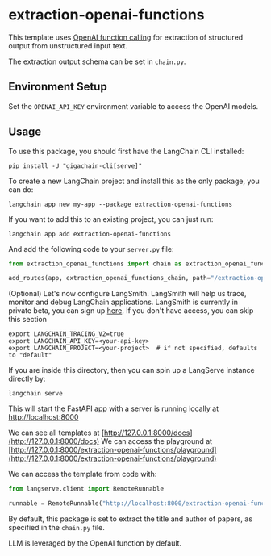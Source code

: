 
# extraction-openai-functions

This template uses [OpenAI function calling](https://python.langchain.com/docs/modules/chains/how_to/openai_functions) for extraction of structured output from unstructured input text.

The extraction output schema can be set in `chain.py`. 

## Environment Setup

Set the `OPENAI_API_KEY` environment variable to access the OpenAI models.

## Usage

To use this package, you should first have the LangChain CLI installed:

```shell
pip install -U "gigachain-cli[serve]"
```

To create a new LangChain project and install this as the only package, you can do:

```shell
langchain app new my-app --package extraction-openai-functions
```

If you want to add this to an existing project, you can just run:

```shell
langchain app add extraction-openai-functions
```

And add the following code to your `server.py` file:
```python
from extraction_openai_functions import chain as extraction_openai_functions_chain

add_routes(app, extraction_openai_functions_chain, path="/extraction-openai-functions")
```

(Optional) Let's now configure LangSmith. 
LangSmith will help us trace, monitor and debug LangChain applications. 
LangSmith is currently in private beta, you can sign up [here](https://smith.langchain.com/). 
If you don't have access, you can skip this section


```shell
export LANGCHAIN_TRACING_V2=true
export LANGCHAIN_API_KEY=<your-api-key>
export LANGCHAIN_PROJECT=<your-project>  # if not specified, defaults to "default"
```

If you are inside this directory, then you can spin up a LangServe instance directly by:

```shell
langchain serve
```

This will start the FastAPI app with a server is running locally at 
[http://localhost:8000](http://localhost:8000)

We can see all templates at [http://127.0.0.1:8000/docs](http://127.0.0.1:8000/docs)
We can access the playground at [http://127.0.0.1:8000/extraction-openai-functions/playground](http://127.0.0.1:8000/extraction-openai-functions/playground)  

We can access the template from code with:

```python
from langserve.client import RemoteRunnable

runnable = RemoteRunnable("http://localhost:8000/extraction-openai-functions")
```
By default, this package is set to extract the title and author of papers, as specified in the `chain.py` file. 

LLM is leveraged by the OpenAI function by default.
